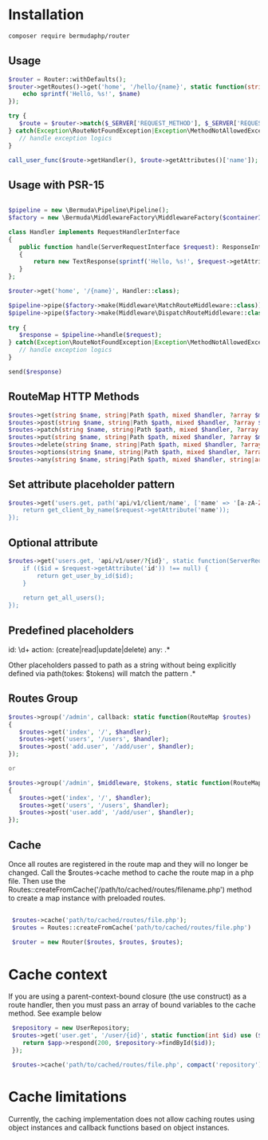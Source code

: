  # Installation
 ```bash
 composer require bermudaphp/router
 ````
 
 ## Usage

 ```php
 $router = Router::withDefaults();
 $router->getRoutes()->get('home', '/hello/{name}', static function(string $name): void {
     echo sprintf('Hello, %s!', $name)
 });
 
 try {
    $route = $router->match($_SERVER['REQUEST_METHOD'], $_SERVER['REQUEST_URI']);
 } catch(Exception\RouteNotFoundException|Exception\MethodNotAllowedException) {
    // handle exception logics
 }
 
 call_user_func($route->getHandler(), $route->getAttributes()['name']);
 ```
 ## Usage with PSR-15
 
 ```php
 
 $pipeline = new \Bermuda\Pipeline\Pipeline();
 $factory = new \Bermuda\MiddlewareFactory\MiddlewareFactory($containerInterface, $responseFactoryInterface);
 
 class Handler implements RequestHandlerInterface
 {
    public function handle(ServerRequestInterface $request): ResponseInterface
    {
        return new TextResponse(sprintf('Hello, %s!', $request->getAttribute('name')))
    }
 };
 
 $router->get('home', '/{name}', Handler::class);
 
 $pipeline->pipe($factory->make(Middleware\MatchRouteMiddleware::class));
 $pipeline->pipe($factory->make(Middleware\DispatchRouteMiddleware::class));
  
 try {
    $response = $pipeline->handle($request);
 } catch(Exception\RouteNotFoundException|Exception\MethodNotAllowedException) {
    // handle exception logics
 }

 send($response)
 ```
 
 ## RouteMap HTTP Methods
 
 ```php
 $routes->get(string $name, string|Path $path, mixed $handler, ?array $middleware = null);
 $routes->post(string $name, string|Path $path, mixed $handler, ?array $middleware = null);
 $routes->patch(string $name, string|Path $path, mixed $handler, ?array $middleware = null);
 $routes->put(string $name, string|Path $path, mixed $handler, ?array $middleware = null);
 $routes->delete(string $name, string|Path $path, mixed $handler, ?array $middleware = null);
 $routes->options(string $name, string|Path $path, mixed $handler, ?array $middleware = null);
 $routes->any(string $name, string|Path $path, mixed $handler, string|array $methods = null, ?array $middleware = null);
 ```
 
 ## Set attribute placeholder pattern
 
 ```php
 $routes->get('users.get, path('api/v1/client/name', ['name' => '[a-zA-Z]']), static function(ServerRequestInterface $request): ResponseInterface {
     return get_client_by_name($request->getAttribute('name'));
 });
 ```
 ## Optional attribute
 
 ```php
 $routes->get('users.get, 'api/v1/user/?{id}', static function(ServerRequestInterface $request): ResponseInterface {
     if (($id = $request->getAttribute('id')) !== null) {
         return get_user_by_id($id);
     }
     
     return get_all_users();
 });
 ```
 
 ## Predefined placeholders
 
 id: \d+
 action: (create|read|update|delete)
 any: .*
 
 Other placeholders passed to path as a string without being explicitly defined via path(tokes: $tokens) will match the pattern .*
  
 ## Routes Group
 
 ```php
 $routes->group('/admin', callback: static function(RouteMap $routes)
 {
    $routes->get('index', '/', $handler);
    $routes->get('users', '/users', $handler);
    $routes->post('add.user', '/add/user', $handler);
 });
 
 or
 
 $routes->group('/admin', $middleware, $tokens, static function(RouteMap $routes)
 {
    $routes->get('index', '/', $handler);
    $routes->get('users', '/users', $handler);
    $routes->post('user.add', '/add/user', $handler);
 });
 ```
 
## Cache
 
Once all routes are registered in the route map and they will no longer be changed. Call the $routes->cache method to cache the route map in a php file. Then use the Routes::createFromCache('/path/to/cached/routes/filename.php') method to create a map instance with preloaded routes.

```php
 
 $routes->cache('path/to/cached/routes/file.php');
 $routes = Routes::createFromCache('path/to/cached/routes/file.php')
 
 $router = new Router($routes, $routes, $routes);
 ```
# Cache context
If you are using a parent-context-bound closure (the use construct) as a route handler, then you must pass an array of bound variables to the cache method. See example below
```php
 $repository = new UserRepository;
 $routes->get('user.get', '/user/{id}', static function(int $id) use ($repository): ResponseInterface {
    return $app->respond(200, $repository->findById($id));
 });

 $routes->cache('path/to/cached/routes/file.php', compact('repository'));
 ```
 
 # Cache limitations
 Currently, the caching implementation does not allow caching routes using object instances and callback functions based on object instances.
